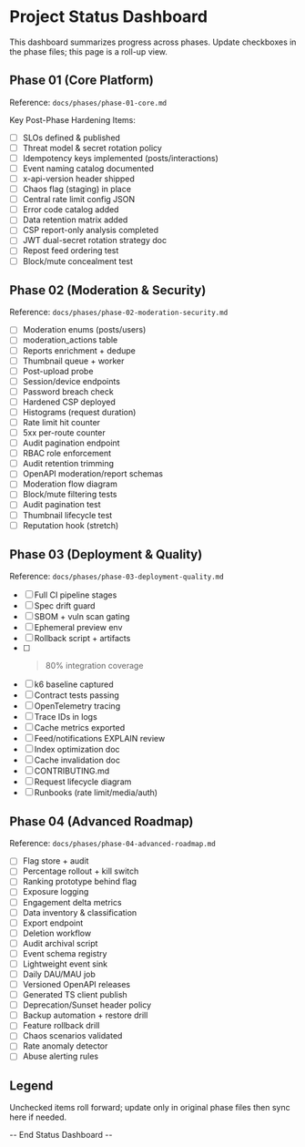 # Project Status Dashboard

This dashboard summarizes progress across phases. Update checkboxes in the phase files; this page is a roll-up view.

## Phase 01 (Core Platform)

Reference: `docs/phases/phase-01-core.md`

Key Post-Phase Hardening Items:

- [ ] SLOs defined & published
- [ ] Threat model & secret rotation policy
- [ ] Idempotency keys implemented (posts/interactions)
- [ ] Event naming catalog documented
- [ ] x-api-version header shipped
- [ ] Chaos flag (staging) in place
- [ ] Central rate limit config JSON
- [ ] Error code catalog added
- [ ] Data retention matrix added
- [ ] CSP report-only analysis completed
- [ ] JWT dual-secret rotation strategy doc
- [ ] Repost feed ordering test
- [ ] Block/mute concealment test

## Phase 02 (Moderation & Security)

Reference: `docs/phases/phase-02-moderation-security.md`

- [ ] Moderation enums (posts/users)
- [ ] moderation_actions table
- [ ] Reports enrichment + dedupe
- [ ] Thumbnail queue + worker
- [ ] Post-upload probe
- [ ] Session/device endpoints
- [ ] Password breach check
- [ ] Hardened CSP deployed
- [ ] Histograms (request duration)
- [ ] Rate limit hit counter
- [ ] 5xx per-route counter
- [ ] Audit pagination endpoint
- [ ] RBAC role enforcement
- [ ] Audit retention trimming
- [ ] OpenAPI moderation/report schemas
- [ ] Moderation flow diagram
- [ ] Block/mute filtering tests
- [ ] Audit pagination test
- [ ] Thumbnail lifecycle test
- [ ] Reputation hook (stretch)

## Phase 03 (Deployment & Quality)

Reference: `docs/phases/phase-03-deployment-quality.md`

- [ ] Full CI pipeline stages
- [ ] Spec drift guard
- [ ] SBOM + vuln scan gating
- [ ] Ephemeral preview env
- [ ] Rollback script + artifacts
- [ ] > 80% integration coverage
- [ ] k6 baseline captured
- [ ] Contract tests passing
- [ ] OpenTelemetry tracing
- [ ] Trace IDs in logs
- [ ] Cache metrics exported
- [ ] Feed/notifications EXPLAIN review
- [ ] Index optimization doc
- [ ] Cache invalidation doc
- [ ] CONTRIBUTING.md
- [ ] Request lifecycle diagram
- [ ] Runbooks (rate limit/media/auth)

## Phase 04 (Advanced Roadmap)

Reference: `docs/phases/phase-04-advanced-roadmap.md`

- [ ] Flag store + audit
- [ ] Percentage rollout + kill switch
- [ ] Ranking prototype behind flag
- [ ] Exposure logging
- [ ] Engagement delta metrics
- [ ] Data inventory & classification
- [ ] Export endpoint
- [ ] Deletion workflow
- [ ] Audit archival script
- [ ] Event schema registry
- [ ] Lightweight event sink
- [ ] Daily DAU/MAU job
- [ ] Versioned OpenAPI releases
- [ ] Generated TS client publish
- [ ] Deprecation/Sunset header policy
- [ ] Backup automation + restore drill
- [ ] Feature rollback drill
- [ ] Chaos scenarios validated
- [ ] Rate anomaly detector
- [ ] Abuse alerting rules

## Legend

Unchecked items roll forward; update only in original phase files then sync here if needed.

-- End Status Dashboard --
